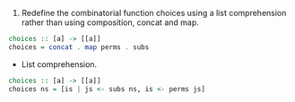 1. Redefine the combinatorial function choices using a list
comprehension rather than using composition, concat and map.

```haskell
choices :: [a] -> [[a]]
choices = concat . map perms . subs
```


- List comprehension.
```haskell
choices :: [a] -> [[a]]
choices ns = [is | js <- subs ns, is <- perms js]
```
